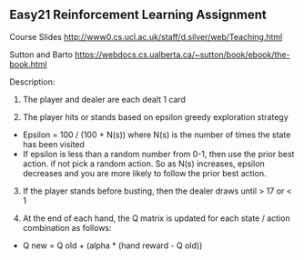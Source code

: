 ## Easy21 Reinforcement Learning Assignment

Course Slides http://www0.cs.ucl.ac.uk/staff/d.silver/web/Teaching.html

Sutton and Barto https://webdocs.cs.ualberta.ca/~sutton/book/ebook/the-book.html

Description:

1)	The player and dealer are each dealt 1 card

2)	The player hits or stands based on epsilon greedy exploration strategy

  *	Epsilon = 100 / (100 + N(s)) where N(s) is the number of times the state has been visited
  *	If epsilon is less than a random number from 0-1, then use the prior best action. if not pick a random action.
        So as N(s) increases, epsilon decreases and you are more likely to follow the prior best action.

3)	If the player stands before busting, then the dealer draws until > 17 or <  1

4)	At the end of each hand, the Q matrix is updated for each state / action combination as follows:

  *	Q new = Q old + (alpha * (hand reward  - Q old))
